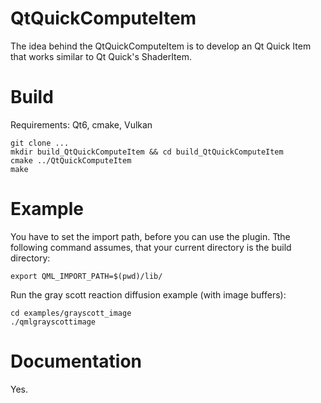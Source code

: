 # QtQuickComputeItem

The idea behind the QtQuickComputeItem is to develop an Qt Quick Item that works similar to Qt Quick's ShaderItem.

# Build

Requirements: Qt6, cmake, Vulkan

```
git clone ...
mkdir build_QtQuickComputeItem && cd build_QtQuickComputeItem
cmake ../QtQuickComputeItem
make
```

# Example

You have to set the import path, before you can use the plugin. Tthe following command assumes, that your current directory is the build directory:

`export QML_IMPORT_PATH=$(pwd)/lib/`

Run the gray scott reaction diffusion example (with image buffers):

```
cd examples/grayscott_image
./qmlgrayscottimage
```

# Documentation

Yes.